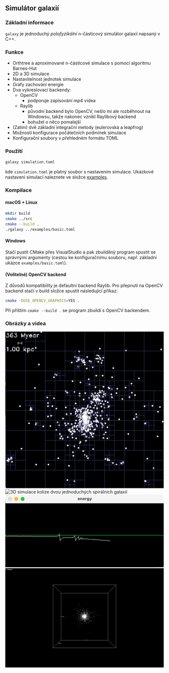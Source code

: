 ## Simulátor galaxií

### Základní informace

`galaxy` je jednoduchý *polofyzikální* n-částicový simulátor galaxií napsaný v C++.

### Funkce

- Orthtree a aproximované n-částicové simulace s pomocí algoritmu Barnes-Hut
- 2D a 3D simulace
- Nastavitelnost jednotek simulace
- Grafy zachování energie
- Dva vykreslovací backendy:
    - OpenCV
        - podporuje zapisování mp4 videa
    - Raylib
        - původní backend bylo OpenCV, nešlo mi ale rozběhnout na Windowsu, takže nakonec vznikl Raylibový backend
        - bohužel o něco pomalejší
- (Zatím) dvě základní integrační metody (eulerovská a leapfrog)
- Možnosti konfigurace počátečních podmínek simulace
- Konfigurační soubory v přehledném formátu TOML

### Použití
```sh
galaxy simulation.toml
```
kde `simulation.toml` je platný soubor s nastavením simulace. Ukázkové nastavení simulací naleznete ve složce [examples](../examples).

### Kompilace

#### macOS + Linux
```sh
mkdir build
cmake ../src
cmake --build .
./galaxy ../examples/basic.toml
```

#### Windows
Stačí pustit CMake přes VisualStudio a pak zbuilděný program spustit se správnými argumenty (cestou ke konfiguračnímu souboru, např. základní ukázce `examples/basic.toml`).

#### (Volitelné) OpenCV backend
Z důvodů kompatibility je defaultní backend Raylib. Pro přepnutí na OpenCV backend stačí v build složce spustit následující příkaz:
```sh
cmake -DUSE_OPENCV_GRAPHICS=YES .
```
Při příštím `cmake --build .` se program zbuildí s OpenCV backendem.

### Obrázky a videa
![2D simulace s vizualizací quadtree](assets/quadtree.png "2D simulace s vizualizací quadtree")
![3D simulace kolize dvou jednoduchých spirálních galaxií](assets/collision.gif "3D simulace kolize dvou jednoduchých spirálních galaxií")
![Grafy zachování energie](assets/energy.png "Grafy zachování energie")
![Jednoduchá simulace eliptické galaxie](assets/sphere.gif "Jednoduchá simulace eliptické galaxie")